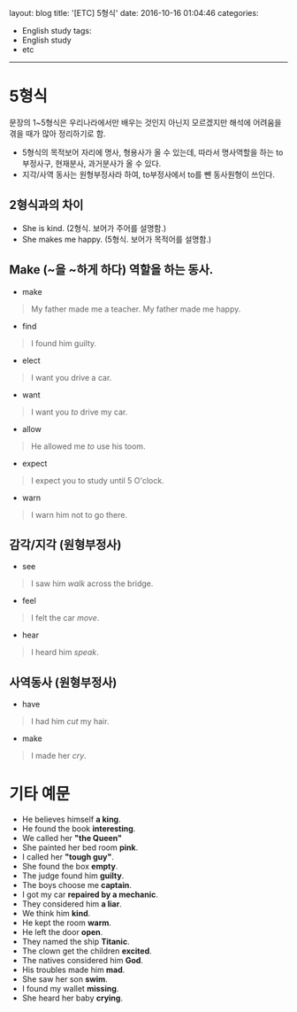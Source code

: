 layout: blog
title: '[ETC] 5형식'
date: 2016-10-16 01:04:46
categories: 
- English study
tags:
- English study
- etc
---

# 5형식
문장의 1~5형식은 우리나라에서만 배우는 것인지 아닌지 모르겠지만 해석에 어려움을 겪을 때가 많아 정리하기로 함. 
* 5형식의 목적보어 자리에 명사, 형용사가 올 수 있는데, 따라서 명사역할을 하는 to부정사구, 현재분사, 과거분사가 올 수 있다.
* 지각/사역 동사는 원형부정사라 하여, to부정사에서 to를 뺀 동사원형이 쓰인다.

## 2형식과의 차이
* She is kind. (2형식. 보어가 주어를 설명함.)
* She makes me happy. (5형식. 보어가 목적어를 설명함.)

## Make (~을 ~하게 하다) 역할을 하는 동사.
* make
> My father made me a teacher.
> My father made me happy.
* find
> I found him guilty.
* elect
> I want you drive a car.
* want
> I want you *to* drive my car.
* allow
> He allowed me *to* use his toom.
* expect
> I expect you to study until 5 O'clock.
* warn
> I warn him not to go there.

## 감각/지각 (원형부정사)
* see
> I saw him *walk* across the bridge.
* feel
> I felt the car *move*.
* hear
> I heard him *speak*.

## 사역동사 (원형부정사) 
* have
> I had him *cut* my hair.
* make
> I made her *cry*.


# 기타 예문
* He believes himself **a king**.
* He found the book **interesting**.
* We called her **"the Queen"**
* She painted her bed room **pink**.
* I called her **"tough guy"**. 
* She found the box **empty**.
* The judge found him **guilty**.
* The boys choose me **captain**.
* I got my car **repaired by a mechanic**.
* They considered him **a liar**.
* We think him **kind**.
* He kept the room **warm**.
* He left the door **open**.
* They named the ship **Titanic**.
* The clown get the children **excited**.
* The natives considered him **God**.
* His troubles made him **mad**.
* She saw her son **swim**.
* I found my wallet **missing**.
* She heard her baby **crying**.
